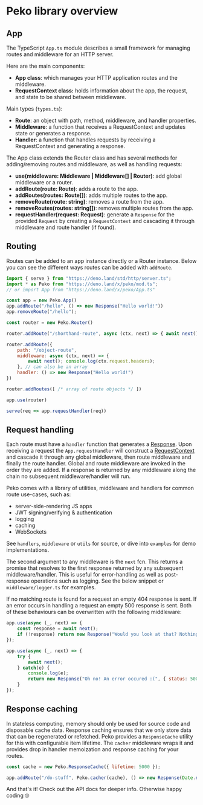 <h1>Peko library overview</h1>

<h2 id="app">App</h2>

The TypeScript `App.ts` module describes a small framework for managing routes and middleware for an HTTP server.

Here are the main components:

- **App class**: which manages your HTTP application routes and the middleware.
- **RequestContext class:** holds information about the app, the request, and state to be shared between middleware.

Main types (`types.ts`):

- **Route**: an object with path, method, middleware, and handler properties.
- **Middleware**: a function that receives a RequestContext and updates state or generates a response.
- **Handler**: a function that handles requests by receiving a RequestContext and generating a response.

The App class extends the Router class and has several methods for adding/removing routes and middleware, as well as handling requests:

- **use(middleware: Middleware | Middleware[] | Router)**: add global middleware or a router.
- **addRoute(route: Route)**: adds a route to the app.
- **addRoutes(routes: Route[])**: adds multiple routes to the app.
- **removeRoute(route: string)**: removes a route from the app.
- **removeRoutes(routes: string[])**: removes multiple routes from the app.
- **requestHandler(request: Request)**: generate a `Response` for the provided `Request` by creating a `RequestContext` and cascading it through middleware and route handler (if found).

<h2 id="routing">Routing</h2>

Routes can be added to an app instance directly or a Router instance. Below you can see the different ways routes can be added with `addRoute`.

```js
import { serve } from "https://deno.land/std/http/server.ts";
import * as Peko from "https://deno.land/x/peko/mod.ts"; 
// or import App from "https://deno.land/x/peko/App.ts"

const app = new Peko.App()
app.addRoute("/hello", () => new Response("Hello world!"))
app.removeRoute("/hello");

const router = new Peko.Router()

router.addRoute("/shorthand-route", async (ctx, next) => { await next(); console.log(ctx.request.headers); }, () => new Response("Hello world!"));

router.addRoute({
    path: "/object-route",
    middleware: async (ctx, next) => { 
        await next(); console.log(ctx.request.headers); 
    }, // can also be an array
    handler: () => new Response("Hello world!")
})

router.addRoutes([ /* array of route objects */ ])

app.use(router)

serve(req => app.requestHandler(req))
```

<h2 id="request-handling">Request handling</h2>

Each route must have a <code>handler</code> function that generates a [Response](https://developer.mozilla.org/en-US/docs/Web/API/Response/Response). Upon receiving a request the `App.requestHandler` will construct a [RequestContext](https://deno.land/x/peko/lib/App.ts?s=RequestContext) and cascade it through any global middleware, then route middleware and finally the route handler. Global and route middleware are invoked in the order they are added. If a response is returned by any middleware along the chain no subsequent middleware/handler will run.

Peko comes with a library of utilities, middleware and handlers for common route use-cases, such as:
- server-side-rendering JS apps
- JWT signing/verifying & authentication
- logging
- caching
- WebSockets

See `handlers`, `middleware` or `utils` for source, or dive into `examples` for demo implementations. 

The second argument to any middleware is the `next` fcn. This returns a promise that resolves to the first response returned by any subsequent middleware/handler. This is useful for error-handling as well as post-response operations such as logging. See the below snippet or `middleware/logger.ts` for examples.

If no matching route is found for a request an empty 404 response is sent. If an error occurs in handling a request an empty 500 response is sent. Both of these behaviours can be overwritten with the following middleware:

```js
app.use(async (_, next) => {
    const response = await next();
    if (!response) return new Response("Would you look at that? Nothing's here!", { status: 404 });
});
```

```js
app.use(async (_, next) => {
    try {
        await next();
    } catch(e) {
        console.log(e);
        return new Response("Oh no! An error occured :(", { status: 500 });
    }
});
```

<h2 id="response-caching">Response caching</h2>

In stateless computing, memory should only be used for source code and disposable cache data. Response caching ensures that we only store data that can be regenerated or refetched. Peko provides a `ResponseCache` utility for this with configurable item lifetime. The `cacher` middleware wraps it and provides drop in handler memoization and response caching for your routes.

```js
const cache = new Peko.ResponseCache({ lifetime: 5000 });

app.addRoute("/do-stuff", Peko.cacher(cache), () => new Response(Date.now()));
```

And that's it! Check out the API docs for deeper info. Otherwise happy coding 🤓

